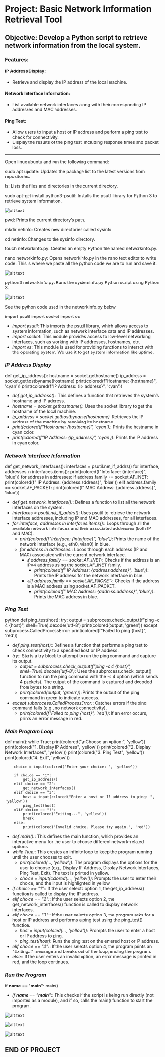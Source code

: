 # Project: Basic Network Information Retrieval Tool
## Objective: Develop a Python script to retrieve network information from the local system.
### Features:
#### IP Address Display:
- Retrieve and display the IP address of the local machine.
#### Network Interface Information:
- List available network interfaces along with their corresponding IP addresses and MAC addresses.
####  Ping Test:
- Allow users to input a host or IP address and perform a ping test to check for connectivity.
- Display the results of the ping test, including response times and packet loss.


---------------------------------------------------------------------------------------------------------------

Open linux ubuntu and run the following command:

sudo apt update: Updates the package list to the latest versions from repositories.

ls: Lists the files and directories in the current directory.

sudo apt-get install python3-psutil: Installs the psutil library for Python 3 to retrieve system information.

![alt text](<IMAGES/sudo up.PNG>)

pwd: Prints the current directory’s path.

mkdir netinfo: Creates new directories called sysinfo

cd netinfo: Changes to the sysinfo directory.

touch networkinfo.py: Creates an empty Python file named networkinfo.py.

nano networkinfo.py: Opens networkinfo.py in the nano text editor to write code. This is where we paste all the python code we are to run and save it.

![alt text](IMAGES/pwd.PNG)

python3 networkinfo.py: Runs the systeminfo.py Python script using Python 3.

![alt text](<IMAGES/net test.PNG>)


See the python code used in the networkinfo.py below 

import psutil
import socket
import os


- *import psutil*: This imports the psutil library, which allows access to system information, such as network interface data and IP addresses.
- *import socket*: This module provides access to low-level networking interfaces, such as working with IP addresses, hostnames, etc.
- *import os*: This module is used for providing functions to interact with the operating system. We use it to get system information like uptime.


### *IP Address Display*

def get_ip_address():
    hostname = socket.gethostname()
    ip_address = socket.gethostbyname(hostname)
    print(colored(f"Hostname: {hostname}", 'cyan'))
    print(colored(f"IP Address: {ip_address}", 'cyan'))


- *def get_ip_address():*: This defines a function that retrieves the system’s hostname and IP address.
- *hostname = socket.gethostname()*: Uses the socket library to get the hostname of the local machine.
- *ip_address = socket.gethostbyname(hostname)*: Retrieves the IP address of the machine by resolving its hostname.
- *print(colored(f"Hostname: {hostname}", 'cyan'))*: Prints the hostname in cyan color.
- *print(colored(f"IP Address: {ip_address}", 'cyan'))*: Prints the IP address in cyan color.


### *Network Interface Information*

def get_network_interfaces():
    interfaces = psutil.net_if_addrs()
    for interface, addresses in interfaces.items():
        print(colored(f"Interface: {interface}", 'blue'))
        for address in addresses:
            if address.family == socket.AF_INET:
                print(colored(f"  IP Address: {address.address}", 'blue'))
            elif address.family == socket.AF_PACKET:
                print(colored(f"  MAC Address: {address.address}", 'blue'))


- *def get_network_interfaces():*: Defines a function to list all the network interfaces on the system.
- *interfaces = psutil.net_if_addrs()*: Uses psutil to retrieve the network interface addresses, including IP and MAC addresses, for all interfaces.
- *for interface, addresses in interfaces.items():*: Loops through all the available network interfaces and their associated addresses (both IP and MAC).
  - *print(colored(f"Interface: {interface}", 'blue'))*: Prints the name of the network interface (e.g., eth0, wlan0) in blue.
  - *for address in addresses:*: Loops through each address (IP and MAC) associated with the current network interface.
    - *if address.family == socket.AF_INET:*: Checks if the address is an IPv4 address using the socket.AF_INET family.
      - *print(colored(f"  IP Address: {address.address}", 'blue'))*: Prints the IP address for the network interface in blue.
    - *elif address.family == socket.AF_PACKET:*: Checks if the address is a MAC address using socket.AF_PACKET.
      - *print(colored(f"  MAC Address: {address.address}", 'blue'))*: Prints the MAC address in blue.


### *Ping Test*

python
def ping_test(host):
    try:
        output = subprocess.check_output(f"ping -c 4 {host}", shell=True).decode('utf-8')
        print(colored(output, 'green'))
    except subprocess.CalledProcessError:
        print(colored(f"Failed to ping {host}", 'red'))


- *def ping_test(host):*: Defines a function that performs a ping test to check connectivity to a specified host or IP address.
- *try:*: Starts a try block to attempt to run the ping command and capture its output.
  - *output = subprocess.check_output(f"ping -c 4 {host}", shell=True).decode('utf-8')*: Uses the subprocess.check_output() function to run the ping command with the -c 4 option (which sends 4 packets). The output of the command is captured and decoded from bytes to a string.
  - *print(colored(output, 'green'))*: Prints the output of the ping command in green to indicate success.
- *except subprocess.CalledProcessError:*: Catches errors if the ping command fails (e.g., no network connectivity).
  - *print(colored(f"Failed to ping {host}", 'red'))*: If an error occurs, prints an error message in red.


### *Main Program Loop*

def main():
    while True:
        print(colored("\nChoose an option:", 'yellow'))
        print(colored("1. Display IP Address", 'yellow'))
        print(colored("2. Display Network Interfaces", 'yellow'))
        print(colored("3. Ping Test", 'yellow'))
        print(colored("4. Exit", 'yellow'))
        
        choice = input(colored("Enter your choice: ", 'yellow'))
        
        if choice == "1":
            get_ip_address()
        elif choice == "2":
            get_network_interfaces()
        elif choice == "3":
            host = input(colored("Enter a host or IP address to ping: ", 'yellow'))
            ping_test(host)
        elif choice == "4":
            print(colored("Exiting...", 'yellow'))
            break
        else:
            print(colored("Invalid choice. Please try again.", 'red'))


- *def main():*: This defines the main function, which provides an interactive menu for the user to choose different network-related options.
- *while True:*: This creates an infinite loop to keep the program running until the user chooses to exit.
  - *print(colored(..., 'yellow'))*: The program displays the options for the user to choose (e.g., Display IP Address, Display Network Interfaces, Ping Test, Exit). The text is printed in yellow.
  - *choice = input(colored(..., 'yellow'))*: Prompts the user to enter their choice, and the input is highlighted in yellow.
- *if choice == "1":*: If the user selects option 1, the get_ip_address() function is called to display the IP address.
- *elif choice == "2":*: If the user selects option 2, the get_network_interfaces() function is called to display network interfaces.
- *elif choice == "3":*: If the user selects option 3, the program asks for a host or IP address and performs a ping test using the ping_test() function.
  - *host = input(colored(..., 'yellow'))*: Prompts the user to enter a host or IP address to ping.
  - *ping_test(host)*: Runs the ping test on the entered host or IP address.
- *elif choice == "4":*: If the user selects option 4, the program prints an "Exiting..." message and breaks out of the loop, ending the program.
- *else:*: If the user enters an invalid option, an error message is printed in red, and the loop continues.


### *Run the Program*

if __name__ == "__main__":
    main()


- *if __name__ == "__main__":*: This checks if the script is being run directly (not imported as a module), and if so, calls the main() function to start the program.

![alt text](IMAGES/py1.PNG)

![alt text](IMAGES/py2.PNG)

![alt text](IMAGES/py3.PNG)

##    END OF PROJECT